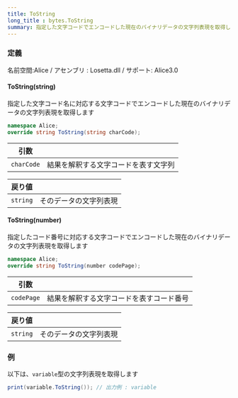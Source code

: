 ```yaml
---
title: ToString
long_title : bytes.ToString
summary: 指定した文字コードでエンコードした現在のバイナリデータの文字列表現を取得します
---
```

### 定義
名前空間:Alice / アセンブリ : Losetta.dll / サポート: Alice3.0

#### ToString(string)

指定した文字コード名に対応する文字コードでエンコードした現在のバイナリデータの文字列表現を取得します

```cs title="AliceScript"
namespace Alice;
override string ToString(string charCode);
```

|引数| |
|-|-|
|`charCode`|結果を解釈する文字コードを表す文字列|

|戻り値| |
|-|-|
|`string`| そのデータの文字列表現|

#### ToString(number)

指定したコード番号に対応する文字コードでエンコードした現在のバイナリデータの文字列表現を取得します

```cs title="AliceScript"
namespace Alice;
override string ToString(number codePage);
```

|引数| |
|-|-|
|`codePage`|結果を解釈する文字コードを表すコード番号|

|戻り値| |
|-|-|
|`string`| そのデータの文字列表現|


### 例
以下は、`variable`型の文字列表現を取得します

```cs title="AliceScript"
print(variable.ToString()); // 出力例 : variable
```
